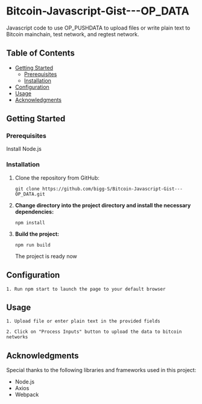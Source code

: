 # Bitcoin-Javascript-Gist---OP_DATA
Javascript code to use OP_PUSHDATA to upload files or write plain text to Bitcoin mainchain, test network, and regtest network.

## Table of Contents

- [Getting Started](#getting-started)
  - [Prerequisites](#prerequisites)
  - [Installation](#installation)
- [Configuration](#configuration)
- [Usage](#usage)
- [Acknowledgments](#acknowledgments)

## Getting Started

### Prerequisites

Install Node.js

### Installation

1. Clone the repository from GitHub:

   ```shell
   git clone https://github.com/bigg-S/Bitcoin-Javascript-Gist---OP_DATA.git

2. **Change directory into the project directory and install the necessary dependencies:**

    ```shell
    npm install
    ```

3. **Build the project:**

    ```shell
    npm run build
    ```

    The project is ready now

## Configuration

    1. Run npm start to launch the page to your default browser

## Usage

    1. Upload file or enter plain text in the provided fields

    2. Click on "Process Inputs" button to upload the data to bitcoin networks

## Acknowledgments

Special thanks to the following libraries and frameworks used in this project:

- Node.js
- Axios
- Webpack
